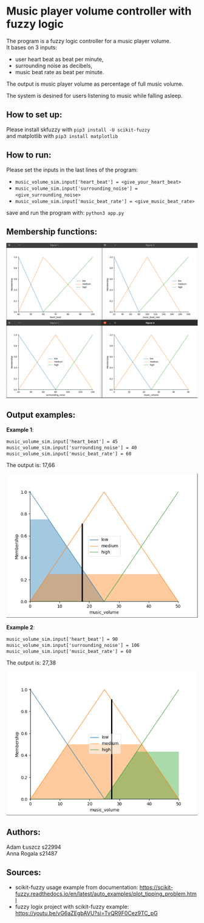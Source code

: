 # Music player volume controller with fuzzy logic

The program is a fuzzy logic controller for a music player volume.  
It bases on 3 inputs:
- user heart beat as beat per minute,
- surrounding noise as decibels,
- music beat rate as beat per minute.

The output is music player volume as percentage of full music volume.

The system is desined for users listening to music while falling asleep.

## How to set up:
Please install skfuzzy with `pip3 install -U scikit-fuzzy`  
and matplotlib with `pip3 install matplotlib`

## How to run:
Please set the inputs in the last lines of the program:
- `music_volume_sim.input['heart_beat'] = <give_your_heart_beat>`
- `music_volume_sim.input['surrounding_noise'] = <give_surrounding_noise>`
- `music_volume_sim.input['music_beat_rate'] = <give_music_beat_rate>`

save and run the program with: `python3 app.py`

## Membership functions:
![Membership funcions](membership_functions.png)

## Output examples:
**Example 1**:
```
music_volume_sim.input['heart_beat'] = 45
music_volume_sim.input['surrounding_noise'] = 40
music_volume_sim.input['music_beat_rate'] = 60
```

The output is: 17,66

![Example of the output](example_1.png)

**Example 2**:
```
music_volume_sim.input['heart_beat'] = 90
music_volume_sim.input['surrounding_noise'] = 106
music_volume_sim.input['music_beat_rate'] = 60
```

The output is: 27,38

![Example of the output](example_2.png)

## Authors:
Adam Łuszcz s22994  
Anna Rogala s21487

## Sources:
- scikit-fuzzy usage example from documentation: https://scikit-fuzzy.readthedocs.io/en/latest/auto_examples/plot_tipping_problem.html
- fuzzy logix project with scikit-fuzzy example: https://youtu.be/vG6aZEgbAVU?si=TvQR9F0Cez9TC_pG
